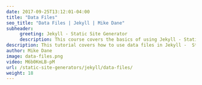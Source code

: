 ```yaml
---
date: 2017-09-25T13:12:01-04:00
title: "Data Files"
seo_title: "Data Files | Jekyll | Mike Dane"
subheader:
     greeting: Jekyll - Static Site Generator
     description: This course covers the basics of using Jekyll - Static Site Generator. Work your way through the videos and we'll teach you everything you need to know to create a professional and scalable website or blog!
description: This tutorial covers how to use data files in Jekyll -  Static Site Generator.
author: Mike Dane
image: data-files.png
video: M6b0KmLB-pM
url: /static-site-generators/jekyll/data-files/
weight: 18
---
```

